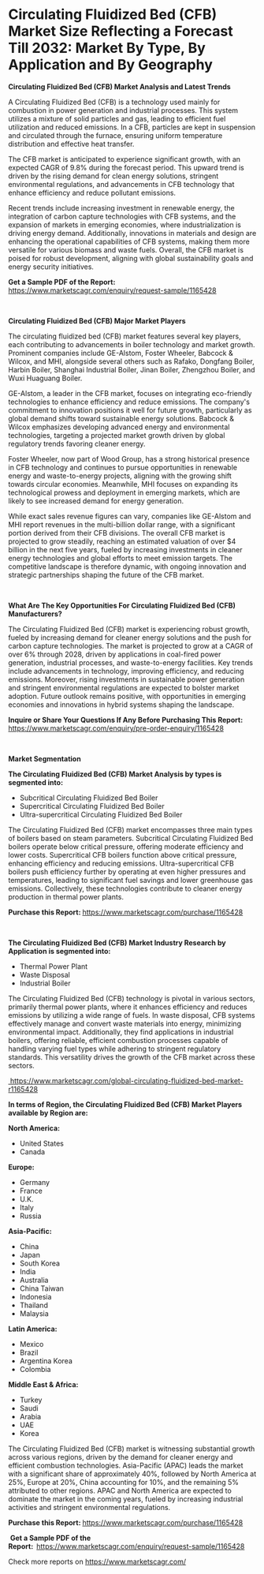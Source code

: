 <p><h1>Circulating Fluidized Bed (CFB) Market Size Reflecting a Forecast Till 2032: Market By Type, By Application and By Geography</h1></p><p><strong>Circulating Fluidized Bed (CFB) Market Analysis and Latest Trends</strong></p>
<p><p>A Circulating Fluidized Bed (CFB) is a technology used mainly for combustion in power generation and industrial processes. This system utilizes a mixture of solid particles and gas, leading to efficient fuel utilization and reduced emissions. In a CFB, particles are kept in suspension and circulated through the furnace, ensuring uniform temperature distribution and effective heat transfer.</p><p>The CFB market is anticipated to experience significant growth, with an expected CAGR of 9.8% during the forecast period. This upward trend is driven by the rising demand for clean energy solutions, stringent environmental regulations, and advancements in CFB technology that enhance efficiency and reduce pollutant emissions. </p><p>Recent trends include increasing investment in renewable energy, the integration of carbon capture technologies with CFB systems, and the expansion of markets in emerging economies, where industrialization is driving energy demand. Additionally, innovations in materials and design are enhancing the operational capabilities of CFB systems, making them more versatile for various biomass and waste fuels. Overall, the CFB market is poised for robust development, aligning with global sustainability goals and energy security initiatives.</p></p>
<p><strong>Get a Sample PDF of the Report:&nbsp;</strong> <a href="https://www.marketscagr.com/enquiry/request-sample/1165428?utm_campaign=2780&utm_medium=2&utm_source=Github&utm_content=ia&utm_term=27022025&utm_id=circulating-fluidized-bed-cfb">https://www.marketscagr.com/enquiry/request-sample/1165428</a></p>
<p>&nbsp;</p>
<p><strong>Circulating Fluidized Bed (CFB) Major Market Players</strong></p>
<p><p>The circulating fluidized bed (CFB) market features several key players, each contributing to advancements in boiler technology and market growth. Prominent companies include GE-Alstom, Foster Wheeler, Babcock & Wilcox, and MHI, alongside several others such as Rafako, Dongfang Boiler, Harbin Boiler, Shanghai Industrial Boiler, Jinan Boiler, Zhengzhou Boiler, and Wuxi Huaguang Boiler.</p><p>GE-Alstom, a leader in the CFB market, focuses on integrating eco-friendly technologies to enhance efficiency and reduce emissions. The company's commitment to innovation positions it well for future growth, particularly as global demand shifts toward sustainable energy solutions. Babcock & Wilcox emphasizes developing advanced energy and environmental technologies, targeting a projected market growth driven by global regulatory trends favoring cleaner energy.</p><p>Foster Wheeler, now part of Wood Group, has a strong historical presence in CFB technology and continues to pursue opportunities in renewable energy and waste-to-energy projects, aligning with the growing shift towards circular economies. Meanwhile, MHI focuses on expanding its technological prowess and deployment in emerging markets, which are likely to see increased demand for energy generation.</p><p>While exact sales revenue figures can vary, companies like GE-Alstom and MHI report revenues in the multi-billion dollar range, with a significant portion derived from their CFB divisions. The overall CFB market is projected to grow steadily, reaching an estimated valuation of over $4 billion in the next five years, fueled by increasing investments in cleaner energy technologies and global efforts to meet emission targets. The competitive landscape is therefore dynamic, with ongoing innovation and strategic partnerships shaping the future of the CFB market.</p></p>
<p>&nbsp;</p>
<p><strong>What Are The Key Opportunities For Circulating Fluidized Bed (CFB) Manufacturers?</strong></p>
<p><p>The Circulating Fluidized Bed (CFB) market is experiencing robust growth, fueled by increasing demand for cleaner energy solutions and the push for carbon capture technologies. The market is projected to grow at a CAGR of over 6% through 2028, driven by applications in coal-fired power generation, industrial processes, and waste-to-energy facilities. Key trends include advancements in technology, improving efficiency, and reducing emissions. Moreover, rising investments in sustainable power generation and stringent environmental regulations are expected to bolster market adoption. Future outlook remains positive, with opportunities in emerging economies and innovations in hybrid systems shaping the landscape.</p></p>
<p><strong>Inquire or Share Your Questions If Any Before Purchasing This Report:</strong> <a href="https://www.marketscagr.com/enquiry/pre-order-enquiry/1165428?utm_campaign=2780&utm_medium=2&utm_source=Github&utm_content=ia&utm_term=27022025&utm_id=circulating-fluidized-bed-cfb">https://www.marketscagr.com/enquiry/pre-order-enquiry/1165428</a></p>
<p>&nbsp;</p>
<p><strong>Market Segmentation</strong></p>
<p><strong>The Circulating Fluidized Bed (CFB) Market Analysis by types is segmented into:</strong></p>
<p><ul><li>Subcritical Circulating Fluidized Bed Boiler</li><li>Supercritical Circulating Fluidized Bed Boiler</li><li>Ultra-supercritical Circulating Fluidized Bed Boiler</li></ul></p>
<p><p>The Circulating Fluidized Bed (CFB) market encompasses three main types of boilers based on steam parameters. Subcritical Circulating Fluidized Bed boilers operate below critical pressure, offering moderate efficiency and lower costs. Supercritical CFB boilers function above critical pressure, enhancing efficiency and reducing emissions. Ultra-supercritical CFB boilers push efficiency further by operating at even higher pressures and temperatures, leading to significant fuel savings and lower greenhouse gas emissions. Collectively, these technologies contribute to cleaner energy production in thermal power plants.</p></p>
<p><strong>Purchase this Report:&nbsp;</strong><a href="https://www.marketscagr.com/purchase/1165428?utm_campaign=2780&utm_medium=2&utm_source=Github&utm_content=ia&utm_term=27022025&utm_id=circulating-fluidized-bed-cfb">https://www.marketscagr.com/purchase/1165428</a></p>
<p>&nbsp;</p>
<p><strong>The Circulating Fluidized Bed (CFB) Market Industry Research by Application is segmented into:</strong></p>
<p><ul><li>Thermal Power Plant</li><li>Waste Disposal</li><li>Industrial Boiler</li></ul></p>
<p><p>The Circulating Fluidized Bed (CFB) technology is pivotal in various sectors, primarily thermal power plants, where it enhances efficiency and reduces emissions by utilizing a wide range of fuels. In waste disposal, CFB systems effectively manage and convert waste materials into energy, minimizing environmental impact. Additionally, they find applications in industrial boilers, offering reliable, efficient combustion processes capable of handling varying fuel types while adhering to stringent regulatory standards. This versatility drives the growth of the CFB market across these sectors.</p></p>
<p><a href="https://www.marketscagr.com/global-circulating-fluidized-bed-market-r1165428?utm_campaign=2780&utm_medium=2&utm_source=Github&utm_content=ia&utm_term=27022025&utm_id=circulating-fluidized-bed-cfb">&nbsp;https://www.marketscagr.com/global-circulating-fluidized-bed-market-r1165428</a></p>
<p><strong>In terms of Region, the Circulating Fluidized Bed (CFB) Market Players available by Region are:</strong></p>
<p>
    <p> <strong> North America: </strong>
        <ul>
            <li>United States</li>
            <li>Canada</li>
        </ul>
        </p> 
    <p> <strong> Europe: </strong>
        <ul>
            <li>Germany</li>
            <li>France</li>
            <li>U.K.</li>
            <li>Italy</li>
            <li>Russia</li>
        </ul>
        </p> 
    <p> <strong> Asia-Pacific: </strong>
        <ul>
            <li>China</li>
            <li>Japan</li>
            <li>South Korea</li>
            <li>India</li>
            <li>Australia</li>
            <li>China Taiwan</li>
            <li>Indonesia</li>
            <li>Thailand</li>
            <li>Malaysia</li>
        </ul>
        </p> 
    <p> <strong> Latin America: </strong>
        <ul>
            <li>Mexico</li>
            <li>Brazil</li>
            <li>Argentina Korea</li>
            <li>Colombia</li>
        </ul>
        </p> 
    <p> <strong> Middle East & Africa: </strong>
        <ul>
            <li>Turkey</li>
            <li>Saudi</li>
            <li>Arabia</li>
            <li>UAE</li>
            <li>Korea</li>
        </ul>
    </p>
    </p>
<p><p>The Circulating Fluidized Bed (CFB) market is witnessing substantial growth across various regions, driven by the demand for cleaner energy and efficient combustion technologies. Asia-Pacific (APAC) leads the market with a significant share of approximately 40%, followed by North America at 25%, Europe at 20%, China accounting for 10%, and the remaining 5% attributed to other regions. APAC and North America are expected to dominate the market in the coming years, fueled by increasing industrial activities and stringent environmental regulations.</p></p>
<p><strong>Purchase this Report: </strong><a href="https://www.marketscagr.com/purchase/1165428?utm_campaign=2780&utm_medium=2&utm_source=Github&utm_content=ia&utm_term=27022025&utm_id=circulating-fluidized-bed-cfb">https://www.marketscagr.com/purchase/1165428</a></p>
<p>&nbsp;<strong>Get a Sample PDF of the Report:&nbsp;&nbsp;</strong><a href="https://www.marketscagr.com/enquiry/request-sample/1165428?utm_campaign=2780&utm_medium=2&utm_source=Github&utm_content=ia&utm_term=27022025&utm_id=circulating-fluidized-bed-cfb">https://www.marketscagr.com/enquiry/request-sample/1165428</a></p>
<p><strong></strong></p>
<p>Check more reports on <a href="https://www.marketscagr.com/?utm_campaign=2780&utm_medium=2&utm_source=Github&utm_content=ia&utm_term=27022025&utm_id=circulating-fluidized-bed-cfb">https://www.marketscagr.com/</a></p>